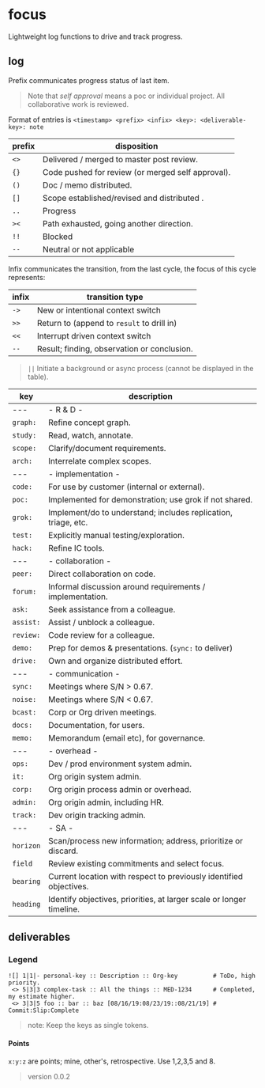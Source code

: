 # focus

Lightweight log functions to drive and track progress.

## log

Prefix communicates progress status of last item. 

> Note that _self approval_ means a poc or individual project. All collaborative work is reviewed.

Format of entries is `<timestamp> <prefix> <infix> <key>: <deliverable-key>: note`

| prefix | disposition |
|--------|----------|
| `<>` | Delivered / merged to master post review. |
| `{}` | Code pushed for review (or merged self approval). |
| `()` | Doc / memo distributed. |
| `[]` | Scope established/revised and distributed . |
| `..` | Progress |
| `><` | Path exhausted, going another direction. |
| `!!` | Blocked |
| `--` | Neutral or not applicable |

Infix communicates the transition, from the last cycle, the focus of this cycle represents:

| infix | transition type |
|-------|-----------------|
| `->` | New or intentional context switch |
| `>>` | Return to (append to `result` to drill in) |
| `<<` | Interrupt driven context switch |
| `--` | Result; finding, observation or conclusion. |

> `||` Initiate a background or async process (cannot be displayed in the table).

| key | description |
|-----|-------------|
|    ---    | - R & D -|
| `graph:`  | Refine concept graph. |
| `study:`  | Read, watch, annotate. |
| `scope:`  | Clarify/document requirements. |
| `arch:`   | Interrelate complex scopes. | 
|    ---    | - implementation -|
| `code:`   | For use by customer (internal or external). |
| `poc:`    | Implemented for demonstration; use grok if not shared. |
| `grok:`   | Implement/do to understand; includes replication, triage, etc. |
| `test:`   | Explicitly manual testing/exploration. |
| `hack:`   | Refine IC tools. |
|    ---    | - collaboration -|
| `peer:`   | Direct collaboration on code. |
| `forum:`  | Informal discussion around requirements / implementation. |
| `ask:`    | Seek assistance from a colleague. |
| `assist:` | Assist / unblock a colleague. |
| `review:` | Code review for a colleague. |
| `demo:`   | Prep for demos & presentations. (`sync:` to deliver)|
| `drive:`  | Own and organize distributed effort. | 
|    ---    | - communication -|
| `sync:`   | Meetings where S/N > 0.67. |
| `noise:`  | Meetings where S/N < 0.67. |
| `bcast:`  | Corp or Org driven meetings. |
| `docs:`   | Documentation, for users. |
| `memo:`   | Memorandum (email etc), for governance. |
|    ---    | - overhead -|
| `ops:`    | Dev / prod environment system admin. |
| `it:`     | Org origin system admin. |
| `corp:`   | Org origin process admin or overhead. |
| `admin:`  | Org origin admin, including HR. |
| `track:`  | Dev origin tracking admin. |
|    ---    | - SA - | 
| `horizon` | Scan/process new information; address, prioritize or discard. |
| `field`   | Review existing commitments and select focus. |
| `bearing` | Current location with respect to previously identified objectives. |
| `heading` | Identify objectives, priorities, at larger scale or longer timeline. |

## deliverables

### Legend
 
```
![] 1|1|- personal-key :: Description :: Org-key          # ToDo, high priority.
 <> 5|3|3 complex-task :: All the things :: MED-1234      # Completed, my estimate higher.
 <> 3|3|5 foo :: bar :: baz [08/16/19:08/23/19::08/21/19] # Commit:Slip:Complete
```
> note: Keep the keys as single tokens.

#### Points

`x:y:z` are points; mine, other's, retrospective. Use 1,2,3,5 and 8. 

> version 0.0.2
